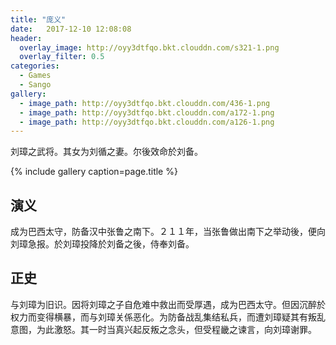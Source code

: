 ```yaml
---
title: "庞义"
date:   2017-12-10 12:08:08
header:
  overlay_image: http://oyy3dtfqo.bkt.clouddn.com/s321-1.png
  overlay_filter: 0.5
categories:
  - Games
  - Sango
gallery:
  - image_path: http://oyy3dtfqo.bkt.clouddn.com/436-1.png
  - image_path: http://oyy3dtfqo.bkt.clouddn.com/a172-1.png
  - image_path: http://oyy3dtfqo.bkt.clouddn.com/a126-1.png
---
```


刘璋之武将。其女为刘循之妻。尔後效命於刘备。

{% include gallery caption=page.title %}

## 演义

成为巴西太守，防备汉中张鲁之南下。２１１年，当张鲁做出南下之举动後，便向刘璋急报。於刘璋投降於刘备之後，侍奉刘备。

## 正史

与刘璋为旧识。因将刘璋之子自危难中救出而受厚遇，成为巴西太守。但因沉醉於权力而变得横暴，而与刘璋关係恶化。为防备战乱集结私兵，而遭刘璋疑其有叛乱意图，为此激怒。其一时当真兴起反叛之念头，但受程畿之谏言，向刘璋谢罪。